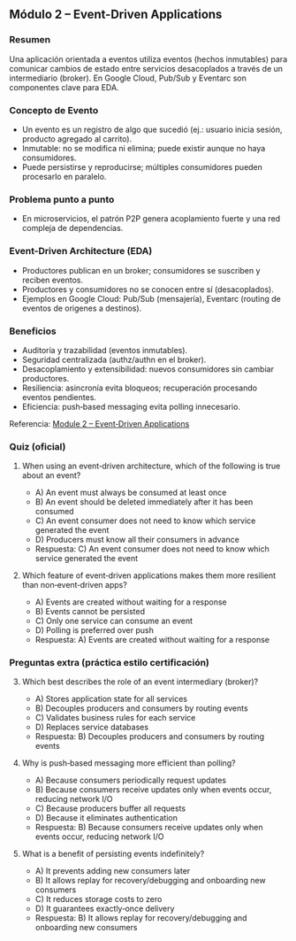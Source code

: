 ## Módulo 2 – Event-Driven Applications

### Resumen
Una aplicación orientada a eventos utiliza eventos (hechos inmutables) para comunicar cambios de estado entre servicios desacoplados a través de un intermediario (broker). En Google Cloud, Pub/Sub y Eventarc son componentes clave para EDA.

### Concepto de Evento
- Un evento es un registro de algo que sucedió (ej.: usuario inicia sesión, producto agregado al carrito).
- Inmutable: no se modifica ni elimina; puede existir aunque no haya consumidores.
- Puede persistirse y reproducirse; múltiples consumidores pueden procesarlo en paralelo.

### Problema punto a punto
- En microservicios, el patrón P2P genera acoplamiento fuerte y una red compleja de dependencias.

### Event-Driven Architecture (EDA)
- Productores publican en un broker; consumidores se suscriben y reciben eventos.
- Productores y consumidores no se conocen entre sí (desacoplados).
- Ejemplos en Google Cloud: Pub/Sub (mensajería), Eventarc (routing de eventos de origenes a destinos).

### Beneficios
- Auditoría y trazabilidad (eventos inmutables).
- Seguridad centralizada (authz/authn en el broker).
- Desacoplamiento y extensibilidad: nuevos consumidores sin cambiar productores.
- Resiliencia: asincronía evita bloqueos; recuperación procesando eventos pendientes.
- Eficiencia: push‑based messaging evita polling innecesario.

Referencia: [Module 2 – Event‑Driven Applications](https://storage.googleapis.com/cloud-training/orchestration-and-choreography/en/on-demand/Module2-EventDrivenApplications.pdf)

### Quiz (oficial)
1) When using an event‑driven architecture, which of the following is true about an event?
   - A) An event must always be consumed at least once
   - B) An event should be deleted immediately after it has been consumed
   - C) An event consumer does not need to know which service generated the event
   - D) Producers must know all their consumers in advance
   - Respuesta: C) An event consumer does not need to know which service generated the event

2) Which feature of event‑driven applications makes them more resilient than non‑event‑driven apps?
   - A) Events are created without waiting for a response
   - B) Events cannot be persisted
   - C) Only one service can consume an event
   - D) Polling is preferred over push
   - Respuesta: A) Events are created without waiting for a response

### Preguntas extra (práctica estilo certificación)
3) Which best describes the role of an event intermediary (broker)?
   - A) Stores application state for all services
   - B) Decouples producers and consumers by routing events
   - C) Validates business rules for each service
   - D) Replaces service databases
   - Respuesta: B) Decouples producers and consumers by routing events

4) Why is push‑based messaging more efficient than polling?
   - A) Because consumers periodically request updates
   - B) Because consumers receive updates only when events occur, reducing network I/O
   - C) Because producers buffer all requests
   - D) Because it eliminates authentication
   - Respuesta: B) Because consumers receive updates only when events occur, reducing network I/O

5) What is a benefit of persisting events indefinitely?
   - A) It prevents adding new consumers later
   - B) It allows replay for recovery/debugging and onboarding new consumers
   - C) It reduces storage costs to zero
   - D) It guarantees exactly‑once delivery
   - Respuesta: B) It allows replay for recovery/debugging and onboarding new consumers